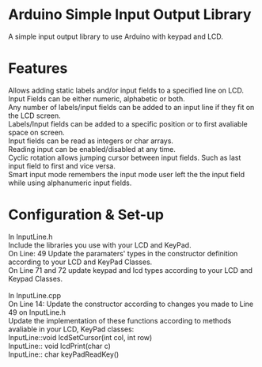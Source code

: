 Arduino Simple Input Output Library
=================
A simple input output library to use Arduino with keypad and LCD.

Features
=================
Allows adding static labels and/or input fields to a specified line on LCD.<br>
Input Fields can be either numeric, alphabetic or both.<br>
Any number of labels/input fields can be added to an input line if they fit on the LCD screen.<br>
Labels/Input fields can be added to a specific position or to first avaliable space on screen.<br>
Input fields can be read as integers or char arrays.<br>
Reading input can be enabled/disabled at any time.<br>
Cyclic rotation allows jumping cursor between input fields. Such as last input field to first and vice versa.<br>
Smart input mode remembers the input mode user left the the input field while using alphanumeric input fields.

Configuration & Set-up
=================
In InputLine.h <br>
Include the libraries you use with your LCD and KeyPad.<br>
On Line: 49 Update the paramaters' types in the constructor definition according to your LCD and KeyPad Classes.<br>
On Line 71 and 72 update keypad and lcd types according to your LCD and Keypad Classes.<br>
<br>
In InputLine.cpp<br>
On Line 14: Update the constructor according to changes you made to Line 49 on InputLine.h<br>
Update the implementation of these functions according to methods avaliable in your LCD, KeyPad classes:<br>
  InputLine::void lcdSetCursor(int col, int row)<br>
  InputLine::	void lcdPrint(char c)<br>
  InputLine::	char keyPadReadKey()<br>
